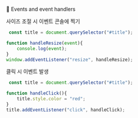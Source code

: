 📖 Events and event handlers

사이즈 조절 시 이벤트 콘솔에 찍기
``` javascript
 const title = document.querySelector("#title");

function handleResize(event){
    console.log(event);
}
window.addEventListener("resize", handleResize);
```
클릭 시 이벤트 발생
``` javascript
 const title = document.querySelector("#title");

function handleClick(){
    title.style.color = "red";
}
title.addEventListener("click", handleClick);
```
